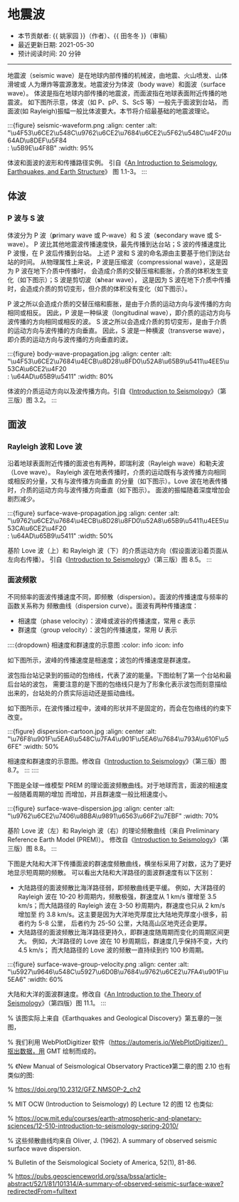 # 地震波

- 本节贡献者: {{ 姚家园 }}（作者）、{{ 田冬冬 }}（审稿）
- 最近更新日期: 2021-05-30
- 预计阅读时间: 20 分钟

______________________________________________________________________

地震波（seismic wave）是在地球内部传播的机械波，由地震、火山喷发、山体滑坡或
人为爆炸等震源激发。地震波分为体波（body wave）和面波（surface wave）。
体波是指在地球内部传播的地震波，而面波指在地球表面附近传播的地震波。
如下图所示意，体波（如 P、pP、S、ScS 等）一般先于面波到台站，
而面波(如 Rayleigh)振幅一般比体波要大。本节将介绍最基础的地震波理论。

:::{figure} seismic-waveform.png
:align: center
:alt: "\u4F53\u6CE2\u548C\u9762\u6CE2\u7684\u6CE2\u5F62\u548C\u4F20\u64AD\u8DEF\u5F84\
:  \u5B9E\u4F8B"
:width: 95%

体波和面波的波形和传播路径实例。
引自《[An Introduction to Seismology, Earthquakes, and Earth Structure]》
图 1.1-3。
:::

## 体波

### P 波与 S 波

体波分为 P 波（**p**rimary wave 或 P-wave）和 S 波（**s**econdary wave 或 S-wave）。
P 波比其他地震波传播速度快，最先传播到达台站；S 波的传播速度比 P 波慢，在 P 波后传播到台站。
上述 P 波和 S 波的命名源由主要基于他们到达台站的时间。
从物理属性上来说，P 波是压缩波（compressional wave），这是因为 P 波在地下介质中传播时，
会造成介质的交替压缩和膨胀，介质的体积发生变化（如下图示）；S 波是剪切波（**s**hear wave），
这是因为 S 波在地下介质中传播时，会造成介质的剪切变形，但介质的体积没有变化（如下图示）。

P 波之所以会造成介质的交替压缩和膨胀，是由于介质的运动方向与波传播的方向相同或相反。
因此，P 波是一种纵波（longitudinal wave），即介质的运动方向与波传播的方向相同或相反的波。
S 波之所以会造成介质的剪切变形，是由于介质的运动方向与波传播的方向垂直。
因此，S 波是一种横波（transverse wave），即介质的运动方向与波传播的方向垂直的波。

:::{figure} body-wave-propagation.jpg
:align: center
:alt: "\u4F53\u6CE2\u7684\u4ECB\u8D28\u8FD0\u52A8\u65B9\u5411\u4EE5\u53CA\u6CE2\u4F20\
:  \u64AD\u65B9\u5411"
:width: 80%

体波的介质运动方向以及波传播方向。引自《[Introduction to Seismology]》（第三版）图 3.2。
:::

## 面波

### Rayleigh 波和 Love 波

沿着地球表面附近传播的面波也有两种，即瑞利波（Rayleigh wave）和勒夫波（Love wave）。
Rayleigh 波在地表传播时，介质的运动既有与波传播方向相同或相反的分量，又有与波传播方向垂直
的分量（如下图示）。Love 波在地表传播时，介质的运动方向与波传播方向垂直（如下图示）。
面波的振幅随着深度增加会剧烈减少。

:::{figure} surface-wave-propagation.jpg
:align: center
:alt: "\u9762\u6CE2\u7684\u4ECB\u8D28\u8FD0\u52A8\u65B9\u5411\u4EE5\u53CA\u6CE2\u4F20\
:  \u64AD\u65B9\u5411"
:width: 50%

基阶 Love 波（上）和 Rayleigh 波（下）的介质运动方向（假设面波沿着页面从左向右传播）。
引自《[Introduction to Seismology]》（第三版）图 8.5。
:::

### 面波频散

不同频率的面波传播速度不同，即频散（dispersion）。面波的传播速度与频率的函数关系称为
频散曲线（dispersion curve）。面波有两种传播速度：

- 相速度（phase velocity）：波峰或波谷的传播速度，常用 $c$ 表示
- 群速度（group velocity）：波包的传播速度，常用 $U$ 表示

::::{dropdown} 相速度和群速度的示意图
:color: info
:icon: info

如下图所示，波峰的传播速度是相速度；波包的传播速度是群速度。

波包指台站记录到的振动的包络线，代表了波的能量。下图绘制了第一个台站和最后台站的波包，
需要注意的是下图的包络线只是为了形象化表示波包而刻意描绘出来的，台站处的介质实际运动还是振动曲线。

如下图所示，在波传播过程中，波峰的形状并不是固定的，而会在包络线的约束下改变。

:::{figure} dispersion-cartoon.jpg
:align: center
:alt: "\u76F8\u901F\u5EA6\u548C\u7FA4\u901F\u5EA6\u7684\u793A\u610F\u56FE"
:width: 50%

相速度和群速度的示意图。修改自《[Introduction to Seismology]》（第三版）图 8.7。
:::
::::

下图是全球一维模型 PREM 的理论面波频散曲线。对于地球而言，面波的相速度一般随着周期的增加
而增加，并且群速度一般比相速度小。

:::{figure} surface-wave-dispersion.jpg
:align: center
:alt: "\u9762\u6CE2\u7406\u8BBA\u9891\u6563\u66F2\u7EBF"
:width: 70%

基阶 Love 波（左）和 Rayleigh 波（右）的理论频散曲线（来自 Preliminary Reference Earth Model (PREM)）。
修改自《[Introduction to Seismology]》（第三版）图 8.8。
:::

下图是大陆和大洋下传播面波的群速度频散曲线，横坐标采用了对数，这为了更好地显示短周期的频散。
可以看出大陆和大洋路径的面波群速度有以下区别：

- 大陆路径的面波频散比海洋路径弱，即频散曲线更平缓。
  例如，大洋路径的 Rayleigh 波在 10-20 秒周期内，频散极强，群速度从 1 km/s 骤增至
  3.5 km/s；而大陆路径的 Rayleigh 波在 3-50 秒周期内，群速度也只从 2 km/s 增加至
  约 3.8 km/s。这主要是因为大洋地壳厚度比大陆地壳厚度小很多，前者约为 5-8 公里，
  后者约为 25-50 公里，大陆高山区地壳还会更厚。
- 大陆路径的面波频散比海洋路径更持久，即群速度随周期而变化的周期区间更大。
  例如，大洋路径的 Love 波在 10 秒周期后，群速度几乎保持不变，大约 4.5 km/s；
  而大陆路径的 Love 波的频散一直持续到约 100 秒周期。

:::{figure} surface-wave-group-velocity.png
:align: center
:alt: "\u5927\u9646\u548C\u5927\u6D0B\u7684\u9762\u6CE2\u7FA4\u901F\u5EA6"
:width: 60%

大陆和大洋的面波群速度。修改自《[An Introduction to the Theory of Seismology]》（第四版）图 11.1。
:::

% 该图实际上来自《Earthquakes and Geological Discovery》第五章的一张图，

% 我们利用 WebPlotDigitizer 软件（https://automeris.io/WebPlotDigitizer/）抠出数据，用 GMT 绘制而成的。

% 《New Manual of Seismological Observatory Practice》第二章的图 2.10 也有类似的图:

% https://doi.org/10.2312/GFZ.NMSOP-2_ch2

% MIT OCW (Introduction to Seismology) 的 Lecture 12 的图 12 也类似:

% https://ocw.mit.edu/courses/earth-atmospheric-and-planetary-sciences/12-510-introduction-to-seismology-spring-2010/

% 这些频散曲线均来自 Oliver, J. (1962). A summary of observed seismic surface wave dispersion.

% Bulletin of the Seismological Society of America, 52(1), 81-86.

% https://pubs.geoscienceworld.org/ssa/bssa/article-abstract/52/1/81/101314/A-summary-of-observed-seismic-surface-wave?redirectedFrom=fulltext

[an introduction to seismology, earthquakes, and earth structure]: https://www.wiley.com/en-us/An+Introduction+to+Seismology%2C+Earthquakes%2C+and+Earth+Structure-p-9780865420786
[an introduction to the theory of seismology]: https://academic.oup.com/gji/article/86/1/215/636222
[introduction to seismology]: https://www.cambridge.org/us/academic/subjects/earth-and-environmental-science/solid-earth-geophysics/introduction-seismology-3rd-edition?format=HB&isbn=9781316635742
